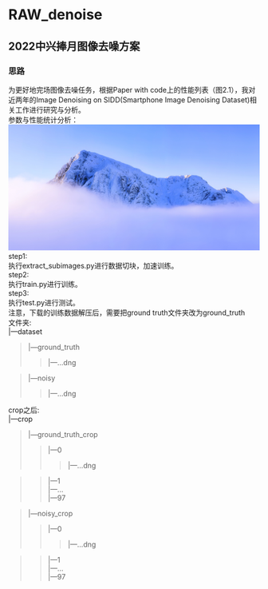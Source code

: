 # RAW_denoise

## 2022中兴捧月图像去噪方案    
### 思路    
为更好地完场图像去噪任务，根据Paper with code上的性能列表（图2.1），我对近两年的Image Denoising on SIDD(Smartphone Image Denoising Dataset)相关工作进行研究与分析。     
参数与性能统计分析：![image](https://github.com/FishInWater-1999/GithubUseTest/blob/master/bac_3.jpg)
step1:    
执行extract_subimages.py进行数据切块，加速训练。    
step2:    
执行train.py进行训练。    
step3:    
执行test.py进行测试。    
注意，下载的训练数据解压后，需要把ground truth文件夹改为ground_truth    
文件夹:    
|—dataset    
>|—ground_truth    
>>|—...dng   
    
>|—noisy       
>>|—...dng     
    
    
crop之后:    
|—crop    
>|—ground_truth_crop    
>>|—0    
>>>|—...dng    
    
>>|—1    
>>|—...    
>>|—97    
    
>|—noisy_crop    
>>|—0    
>>>|—...dng    
    
>>|—1    
>>|—...    
>>|—97    
 
